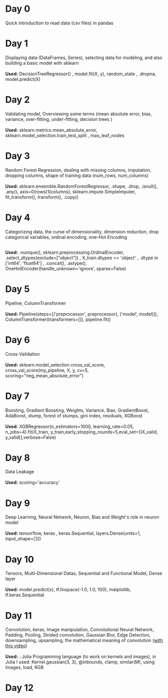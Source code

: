 # Day 0
Quick introduction to read data (csv files) in pandas 

# Day 1
Displaying data (DataFrames, Series), selecting data for modeling, and also building a basic model with sklearn <br> <br>
**Used:** DecisionTreeRegressor() , model.fit(X, y), random_state , .dropna, model.predict(X)

# Day 2
Validating model, Overviewing some terms (mean absolute error, bias, variance, over-fitting, under-fitting, decision trees ) <br> <br>
**Used:** sklearn.metrics.mean_absolute_error, sklearn.model_selection.train_test_split , max_leaf_nodes 

# Day 3
Random Forest Regression, dealing with missing columns, imputation, dropping columns, shape of training data (num_rows, num_columns) <br><br>
**Used:** sklearn.ensemble.RandomForestRegressor, .shape, .drop, .isnull(), .any(), axis=0(rows)1(columns), sklearn.impute.SimpleImputer, fit_transform(), transform(), .copy()

# Day 4
Categorizing data, the curse of dimensionality, dimension reduction, drop categorical variables, ordinal encoding, one-Hot Encoding  <br><br>

**Used:** .nunique(), sklearn.preprocessing.OrdinalEncoder, <br>.select_dtypes(exclude=["object"]) , X_train.dtypes == 'object' ,
 .dtype in ['int64', 'float64'] , .concat(), .astype(), OneHotEncoder(handle_unknown='ignore', sparse=False)

# Day 5
Pipeline, ColumnTransformer <br><br>
**Used:** Pipeline(steps=[('preprocessor', preprocessor), ('model', model)]),  ColumnTransformer(transformers=[]), pipeline.fit()

# Day 6
Cross-Validation <br><br>
**Used:**  sklearn.model_selection.cross_val_score,  cross_val_score(my_pipeline, X, y, cv=5, scoring="neg_mean_absolute_error")

# Day 7
Boosting, Gradient Boosting, Weights, Variance, Bias, GradientBoost, AdaBoost, stump, forest of stumps, gini index, residuals, XGBoost <br><br>
**Used:** XGBRegressor(n_estimators=1000, learning_rate=0.05, n_jobs=4).fit(X_train, y_train,early_stopping_rounds=5,eval_set=[(X_valid, y_valid)],verbose=False)

# Day 8
Data Leakage <br> <br>
**Used:** scoring='accuracy'

 # Day 9
Deep Learning, Neural Network, Neuron, Bias and Weight's role in neuron model  <br> <br>
**Used:** tensorflow, keras , keras.Sequential, layers.Dense(units=1, input_shape=[3])

# Day 10
Tensors, Multi-Dimensional Datas, Sequential and Functional Model, Dense layer <br> <br>
**Used:** model.predict(x), tf.linspace(-1.0, 1.0, 100), matplotlib, tf.keras.Sequential

# Day 11
Convolution, keras, Image manipulation, Convolutional Neural Network, Padding, Pooling, Strided convolution, Gaussian Blur, Edge Detection, downsampling, upsampling, the mathematical meaning of convolution ([with this video](https://youtu.be/KuXjwB4LzSA?si=NFRIkN-FwYond5OH)) <br> <br>
**Used:** : Julia Programming language (to work on kernels and images), in Julia I used: Kernel.gaussian(3, 3), @inbounds, clamp, similar(M), using Images, load, RGB

# Day 12



